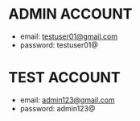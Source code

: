 # ADMIN ACCOUNT

- email: testuser01@gmail.com
- password: testuser01@

# TEST ACCOUNT

- email: admin123@gmail.com
- password: admin123@
